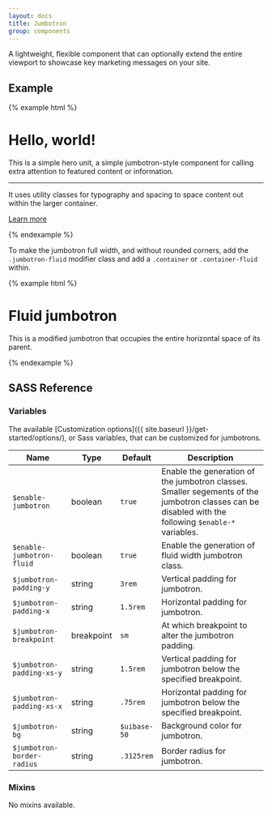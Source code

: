 ```yaml
---
layout: docs
title: Jumbotron
group: components
---
```


A lightweight, flexible component that can optionally extend the entire viewport to showcase key marketing messages on your site.

## Example

{% example html %}
<div class="jumbotron">
  <h1>Hello, world!</h1>
  <p class="lead">This is a simple hero unit, a simple jumbotron-style component for calling extra attention to featured content or information.</p>
  <hr class="my-2">
  <p>It uses utility classes for typography and spacing to space content out within the larger container.</p>
  <p class="lead">
    <a class="btn btn-primary btn-lg" href="#" role="button">Learn more</a>
  </p>
</div>
{% endexample %}

To make the jumbotron full width, and without rounded corners, add the `.jumbotron-fluid` modifier class and add a `.container` or `.container-fluid` within.

{% example html %}
<div class="jumbotron jumbotron-fluid">
  <div class="container">
    <h1>Fluid jumbotron</h1>
    <p class="lead">This is a modified jumbotron that occupies the entire horizontal space of its parent.</p>
  </div>
</div>
{% endexample %}

## SASS Reference

### Variables

The available [Customization options]({{ site.baseurl }}/get-started/options/), or Sass variables, that can be customized for jumbotrons.

<div class="table-scroll">
    <table class="table table-bordered table-striped">
        <thead>
            <tr>
                <th style="width: 100px;">Name</th>
                <th style="width: 50px;">Type</th>
                <th style="width: 50px;">Default</th>
                <th>Description</th>
            </tr>
        </thead>
        <tbody>
            <tr>
                <td><code>$enable-jumbotron</code></td>
                <td>boolean</td>
                <td><code>true</code></td>
                <td>
                    Enable the generation of the jumbotron classes.
                    Smaller segements of the jumbotron classes can be disabled with the following <code>$enable-*</code> variables.
                </td>
            </tr>
            <tr>
                <td><code>$enable-jumbotron-fluid</code></td>
                <td>boolean</td>
                <td><code>true</code></td>
                <td>
                    Enable the generation of fluid width jumbotron class.
                </td>
            </tr>
            <tr>
                <td><code>$jumbotron-padding-y</code></td>
                <td>string</td>
                <td><code>3rem</code></td>
                <td>
                    Vertical padding for jumbotron.
                </td>
            </tr>
            <tr>
                <td><code>$jumbotron-padding-x</code></td>
                <td>string</td>
                <td><code>1.5rem</code></td>
                <td>
                    Horizontal padding for jumbotron.
                </td>
            </tr>
            <tr>
                <td><code>$jumbotron-breakpoint</code></td>
                <td>breakpoint</td>
                <td><code>sm</code></td>
                <td>
                    At which breakpoint to alter the jumbotron padding.
                </td>
            </tr>
            <tr>
                <td><code>$jumbotron-padding-xs-y</code></td>
                <td>string</td>
                <td><code>1.5rem</code></td>
                <td>
                    Vertical padding for jumbotron below the specified breakpoint.
                </td>
            </tr>
            <tr>
                <td><code>$jumbotron-padding-xs-x</code></td>
                <td>string</td>
                <td><code>.75rem</code></td>
                <td>
                    Horizontal padding for jumbotron below the specified breakpoint.
                </td>
            </tr>
            <tr>
                <td><code>$jumbotron-bg</code></td>
                <td>string</td>
                <td><code>$uibase-50</code></td>
                <td>
                    Background color for jumbotron.
                </td>
            </tr>
            <tr>
                <td><code>$jumbotron-border-radius</code></td>
                <td>string</td>
                <td><code>.3125rem</code></td>
                <td>
                    Border radius for jumbotron.
                </td>
            </tr>
        </tbody>
    </table>
</div>

### Mixins

No mixins available.
